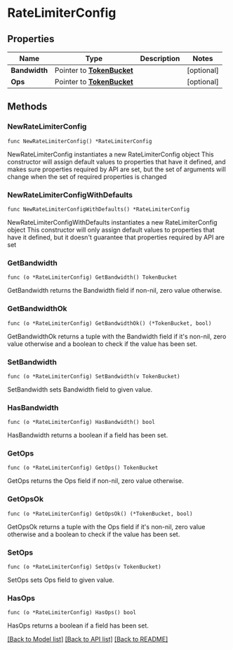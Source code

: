 # RateLimiterConfig

## Properties

Name | Type | Description | Notes
------------ | ------------- | ------------- | -------------
**Bandwidth** | Pointer to [**TokenBucket**](TokenBucket.md) |  | [optional] 
**Ops** | Pointer to [**TokenBucket**](TokenBucket.md) |  | [optional] 

## Methods

### NewRateLimiterConfig

`func NewRateLimiterConfig() *RateLimiterConfig`

NewRateLimiterConfig instantiates a new RateLimiterConfig object
This constructor will assign default values to properties that have it defined,
and makes sure properties required by API are set, but the set of arguments
will change when the set of required properties is changed

### NewRateLimiterConfigWithDefaults

`func NewRateLimiterConfigWithDefaults() *RateLimiterConfig`

NewRateLimiterConfigWithDefaults instantiates a new RateLimiterConfig object
This constructor will only assign default values to properties that have it defined,
but it doesn't guarantee that properties required by API are set

### GetBandwidth

`func (o *RateLimiterConfig) GetBandwidth() TokenBucket`

GetBandwidth returns the Bandwidth field if non-nil, zero value otherwise.

### GetBandwidthOk

`func (o *RateLimiterConfig) GetBandwidthOk() (*TokenBucket, bool)`

GetBandwidthOk returns a tuple with the Bandwidth field if it's non-nil, zero value otherwise
and a boolean to check if the value has been set.

### SetBandwidth

`func (o *RateLimiterConfig) SetBandwidth(v TokenBucket)`

SetBandwidth sets Bandwidth field to given value.

### HasBandwidth

`func (o *RateLimiterConfig) HasBandwidth() bool`

HasBandwidth returns a boolean if a field has been set.

### GetOps

`func (o *RateLimiterConfig) GetOps() TokenBucket`

GetOps returns the Ops field if non-nil, zero value otherwise.

### GetOpsOk

`func (o *RateLimiterConfig) GetOpsOk() (*TokenBucket, bool)`

GetOpsOk returns a tuple with the Ops field if it's non-nil, zero value otherwise
and a boolean to check if the value has been set.

### SetOps

`func (o *RateLimiterConfig) SetOps(v TokenBucket)`

SetOps sets Ops field to given value.

### HasOps

`func (o *RateLimiterConfig) HasOps() bool`

HasOps returns a boolean if a field has been set.


[[Back to Model list]](../README.md#documentation-for-models) [[Back to API list]](../README.md#documentation-for-api-endpoints) [[Back to README]](../README.md)


